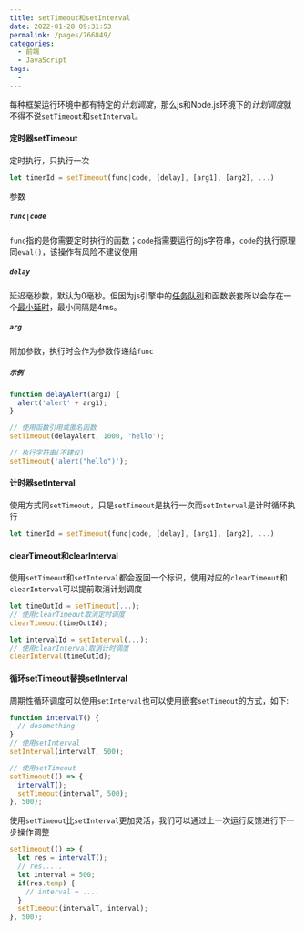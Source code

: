```yaml
---
title: setTimeout和setInterval
date: 2022-01-28 09:31:53
permalink: /pages/766849/
categories:
  - 前端
  - JavaScript
tags:
  - 
---
```

每种框架运行环境中都有特定的*计划调度*，那么js和Node.js环境下的*计划调度*就不得不说`setTimeout`和`setInterval`。

<!-- more -->

#### 定时器setTimeout
定时执行，只执行一次

``` js
let timerId = setTimeout(func|code, [delay], [arg1], [arg2], ...)
```

参数

##### `func|code`
`func`指的是你需要定时执行的函数；`code`指需要运行的js字符串，`code`的执行原理同`eval()`，该操作有风险不建议使用

##### `delay`
延迟毫秒数，默认为0毫秒。但因为js引擎中的[任务队列](https://zh.javascript.info/event-loop)和函数嵌套所以会存在一个[最小延时](https://developer.mozilla.org/zh-CN/docs/Web/API/setTimeout#%E5%AE%9E%E9%99%85%E5%BB%B6%E6%97%B6%E6%AF%94%E8%AE%BE%E5%AE%9A%E5%80%BC%E6%9B%B4%E4%B9%85%E7%9A%84%E5%8E%9F%E5%9B%A0%EF%BC%9A%E6%9C%80%E5%B0%8F%E5%BB%B6%E8%BF%9F%E6%97%B6%E9%97%B4)，最小间隔是4ms。

##### `arg`
附加参数，执行时会作为参数传递给`func`

##### `示例`
```js
function delayAlert(arg1) {
  alert('alert' + arg1);
}

// 使用函数引用或匿名函数
setTimeout(delayAlert, 1000, 'hello');

// 执行字符串(不建议)
setTimeout('alert("hello")');
```

#### 计时器setInterval

使用方式同`setTimeout`，只是`setTimeout`是执行一次而`setInterval`是计时循环执行

```js
let timerId = setTimeout(func|code, [delay], [arg1], [arg2], ...)
```


#### clearTimeout和clearInterval

使用`setTimeout`和`setInterval`都会返回一个标识，使用对应的`clearTimeout`和`clearInterval`可以提前取消计划调度
```js
let timeOutId = setTimeout(...);
// 使用clearTimeout取消定时调度
clearTimeout(timeOutId);

let intervalId = setInterval(...);
// 使用clearInterval取消计时调度
clearInterval(timeOutId);

```


#### 循环setTimeout替换setInterval
周期性循环调度可以使用`setInterval`也可以使用嵌套`setTimeout`的方式，如下:
```js
function intervalT() {
  // dosomething
}
// 使用setInterval
setInterval(intervalT, 500);

// 使用setTimeout
setTimeout(() => {
  intervalT();
  setTimeout(intervalT, 500);
}, 500);
```

使用`setTimeout`比`setInterval`更加灵活，我们可以通过上一次运行反馈进行下一步操作调整
```js
setTimeout(() => {
  let res = intervalT();
  // res.....
  let interval = 500;
  if(res.temp) {
    // interval = ....
  }
  setTimeout(intervalT, interval);
}, 500);
```